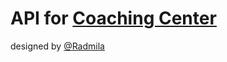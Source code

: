 # API for <a href="https://github.com/radmilamitrevska/coaching-center" target="_blank">Coaching Center</a>

designed by <a href="https://github.com/radmilamitrevska" target="_blank">@Radmila</a>
